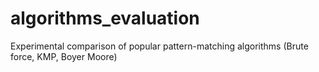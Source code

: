 # algorithms_evaluation
Experimental comparison of popular pattern-matching algorithms (Brute force, KMP, Boyer Moore)
